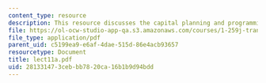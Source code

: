 ```yaml
---
content_type: resource
description: This resource discusses the capital planning and programming at the MBTA.
file: https://ol-ocw-studio-app-qa.s3.amazonaws.com/courses/1-259j-transit-management-fall-2006/281331473cebbb7820ca16b1b9d94bdd_lect11a.pdf
file_type: application/pdf
parent_uid: c5199ea9-e6af-4dae-515d-86e4acb93657
resourcetype: Document
title: lect11a.pdf
uid: 28133147-3ceb-bb78-20ca-16b1b9d94bdd
---
```

